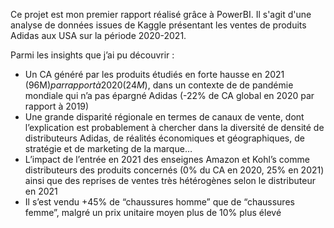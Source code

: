 Ce projet est mon premier rapport réalisé grâce à PowerBI.
Il s'agit d'une analyse de données issues de Kaggle présentant les ventes de produits Adidas aux USA sur la période 2020-2021.

Parmi les insights que j’ai pu découvrir : 
- Un CA généré par les produits étudiés en forte hausse en 2021 (96M$) par rapport à 2020 (24M$), dans un contexte de de pandémie mondiale qui n’a pas épargné Adidas (-22% de CA global en 2020 par rapport à 2019)
- Une grande disparité régionale en termes de canaux de vente, dont l’explication est probablement à chercher dans la diversité de densité de distributeurs Adidas, de réalités économiques et géographiques, de stratégie et de marketing de la marque…
- L’impact de l’entrée en 2021 des enseignes Amazon et Kohl’s comme distributeurs des produits concernés (0% du CA en 2020, 25% en 2021) ainsi que des reprises de ventes très hétérogènes selon le distributeur en 2021 
- Il s’est vendu +45% de “chaussures homme” que de “chaussures femme”, malgré un prix unitaire moyen plus de 10% plus élevé
